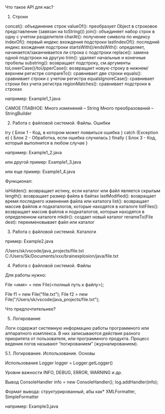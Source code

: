 Что такое API для нас?

1. Строки

concat(): объединение строк
valueOf(): преобразует Object в строковое представление (завязан на toString())
join(): объединяет набор строк в одну с учетом разделителя
charAt(): получение символа по индексу
indexOf(): первый индекс вхождения подстроки
lastIndexOf(): последний индекс вхождения подстроки
startsWith()/endsWith(): определяет, начинается/заканчивается ли строка с подстроки
replace(): замена одной подстроки на другую
trim(): удаляет начальные и конечные пробелы
substring(): возвращает подстроку, см.аргументы
toLowerCase()/toUpperCase(): возвращает новую строку в нижнем/верхнем регистре
сompareTo(): сравнивает две строки
equals(): сравнивает строки с учетом регистра
equalsIgnoreCase(): сравнивает строки без учета регистра
regionMatches(): сравнивает подстроки в строках

например: Example1_1.java

САМОЕ ГЛАВНОЕ:
Много изменений – String
Много преобразований – StringBuilder

2. Работа с файловой системой. Файлы. Ошибки

try {
    Блок 1 - Код, в котором может появиться ошибка
} catch (Exception e) {
    Блок 2 - Обработка, если ошибка случилась
}
finally {
    Блок 3 - Код, который выполнится в любом случае
    }

например: Example1_2.java

или другой пример: Example1_3.java

или еще пример: Example1_4.java

Функционал:

isHidden(): возвращает истину, если каталог или файл является скрытым
length(): возвращает размер файла в байтах
lastModified(): возвращает время последнего изменения файла или каталога
list(): возвращает массив файлов и подкаталогов, которые находятся в каталоге
listFiles(): возвращает массив файлов и подкаталогов, которые находятся в определенном каталоге
mkdir(): создает новый каталог
renameTo(File dest): переименовывает файл или каталог

3. Работа с файловой системой. Каталоги

пример: Example2.java

/Users/sk/vscode/java_projects/file.txt
C:/Users/Sk/Documents/xxx/brainexplosion/java/file.txt

4. Работа с файловой системой. Файлы

Для работы нужно:

File <имя> = new File(<полный путь к файлу>);
        
File f1 = new File("file.txt");
File f2 = new File("/Users/sk/vscode/java_projects/file.txt");
        
Что предпочтительнее?
                
5. Логирование

Логи содержат системную информацию работы программного или аппаратного комплекса.
В них  записываются действия разного приоритета от  пользователя, или программного продукта.
Процесс ведения логов называют “логированием” (журналированием).

5.1. Логирование. Использование. Основы

Использование
Logger logger = Logger.getLogger()

Уровни важности
INFO, DEBUG, ERROR, WARNING и др.
        
Вывод
ConsoleHandler info = new ConsoleHandler();
log.addHandler(info);

Формат вывода: структурированный, абы как*
XMLFormatter, SimpleFormatter

например: Example3.java
